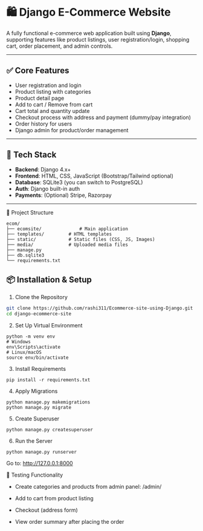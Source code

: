 # 🛍️ Django E-Commerce Website

A fully functional e-commerce web application built using **Django**, supporting features like product listings, user registration/login, shopping cart, order placement, and admin controls.

---

## ✅ Core Features

- User registration and login
- Product listing with categories
- Product detail page
- Add to cart / Remove from cart
- Cart total and quantity update
- Checkout process with address and payment (dummy/pay integration)
- Order history for users
- Django admin for product/order management

---

## 🧰 Tech Stack

- **Backend**: Django 4.x+
- **Frontend**: HTML, CSS, JavaScript (Bootstrap/Tailwind optional)
- **Database**: SQLite3 (you can switch to PostgreSQL)
- **Auth**: Django built-in auth
- **Payments**: (Optional) Stripe, Razorpay

---
📁 Project Structure
```
ecom/
├── ecomsite/              # Main application
├── templates/         # HTML templates
├── static/            # Static files (CSS, JS, Images)
├── media/             # Uploaded media files
├── manage.py
├── db.sqlite3
└── requirements.txt
```


## 📦 Installation & Setup
1. Clone the Repository

```bash
git clone https://github.com/rashi311/Ecommerce-site-using-Django.git
cd django-ecommerce-site
```

2. Set Up Virtual Environment
```
python -m venv env
# Windows
env\Scripts\activate
# Linux/macOS
source env/bin/activate
```

3. Install Requirements
```
pip install -r requirements.txt
```

4. Apply Migrations
```
python manage.py makemigrations
python manage.py migrate
```

5. Create Superuser
```
python manage.py createsuperuser
```

6. Run the Server
```
python manage.py runserver
```
Go to: http://127.0.0.1:8000



🧪 Testing Functionality
- Create categories and products from admin panel: /admin/

- Add to cart from product listing

- Checkout (address form)

- View order summary after placing the order

